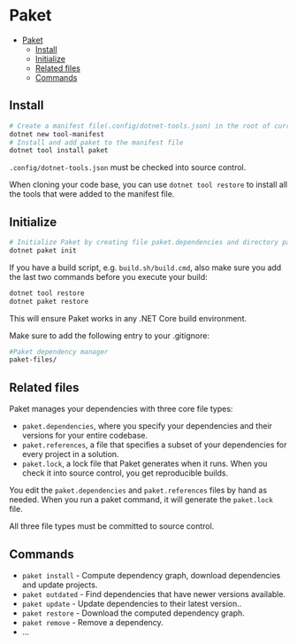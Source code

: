 # Paket

- [Paket](#paket)
  - [Install](#install)
  - [Initialize](#initialize)
  - [Related files](#related-files)
  - [Commands](#commands)

## Install

```powershell
# Create a manifest file(.config/dotnet-tools.json) in the root of current directory
dotnet new tool-manifest
# Install and add paket to the manifest file
dotnet tool install paket
```

`.config/dotnet-tools.json` must be checked into source control.

When cloning your code base, you can use `dotnet tool restore` to install all the tools that were added to the manifest file.

## Initialize

```powershell
# Initialize Paket by creating file paket.dependencies and directory paket-files
dotnet paket init
```

If you have a build script, e.g. `build.sh/build.cmd`, also make sure you add the last two commands before you execute your build:

```powershell
dotnet tool restore
dotnet paket restore
```

This will ensure Paket works in any .NET Core build environment.

Make sure to add the following entry to your .gitignore:

```sh
#Paket dependency manager
paket-files/
```

## Related files

Paket manages your dependencies with three core file types:

- `paket.dependencies`, where you specify your dependencies and their versions for your entire codebase.
- `paket.references`, a file that specifies a subset of your dependencies for every project in a solution.
- `paket.lock`, a lock file that Paket generates when it runs. When you check it into source control, you get reproducible builds.

You edit the `paket.dependencies` and `paket.references` files by hand as needed. When you run a paket command, it will generate the `paket.lock` file.

All three file types must be committed to source control.

## Commands

- `paket install` - Compute dependency graph, download dependencies and update projects.
- `paket outdated` - Find dependencies that have newer versions available.
- `paket update` - Update dependencies to their latest version..
- `paket restore` - Download the computed dependency graph.
- `paket remove` - Remove a dependency.
- ...
